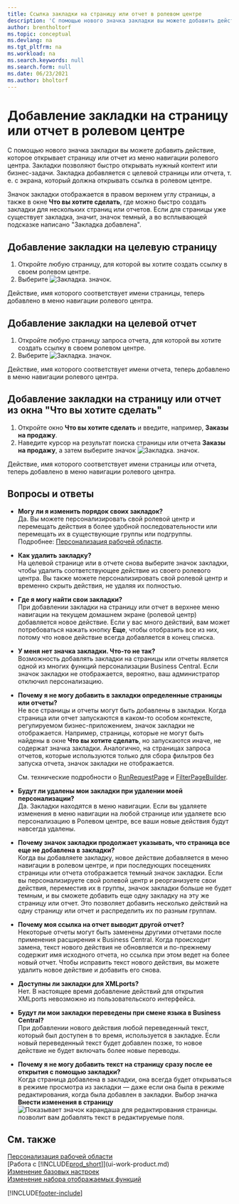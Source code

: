 ```yaml
---
title: Ссылка закладки на страницу или отчет в ролевом центре
description: 'С помощью нового значка закладки вы можете добавить действие, которое открывает страницу или отчет из меню навигации ролевого центра.'
author: brentholtorf
ms.topic: conceptual
ms.devlang: na
ms.tgt_pltfrm: na
ms.workload: na
ms.search.keywords: null
ms.search.form: null
ms.date: 06/23/2021
ms.author: bholtorf
---
```


# Добавление закладки на страницу или отчет в ролевом центре
С помощью нового значка закладки вы можете добавить действие, которое открывает страницу или отчет из меню навигации ролевого центра. Закладки позволяют быстро открывать нужный контент или бизнес-задачи. Закладка добавляется с целевой страницы или отчета, т. е. с экрана, который должна открывать ссылка в ролевом центре.

Значок закладки отображается в правом верхнем углу страницы, а также в окне **Что вы хотите сделать**, где можно быстро создать закладки для нескольких страниц или отчетов. Если для страницы уже существует закладка, значит, значок темный, а во всплывающей подсказке написано "Закладка добавлена".

## Добавление закладки на целевую страницу
1. Откройте любую страницу, для которой вы хотите создать ссылку в своем ролевом центре.
2. Выберите ![Закладка.](media/ui_bookmark_icon.png "Закладка") значок.

Действие, имя которого соответствует имени страницы, теперь добавлено в меню навигации ролевого центра.

## Добавление закладки на целевой отчет
1. Откройте любую страницу запроса отчета, для которой вы хотите создать ссылку в своем ролевом центре.
2. Выберите ![Закладка.](media/ui_bookmark_icon.png "Закладка") значок.

Действие, имя которого соответствует имени отчета, теперь добавлено в меню навигации ролевого центра.

## Добавление закладки на страницу или отчет из окна "Что вы хотите сделать"
1. Откройте окно **Что вы хотите сделать** и введите, например, **Заказы на продажу**.
2. Наведите курсор на результат поиска страницы или отчета **Заказы на продажу**, а затем выберите значок ![Закладка.](media/ui_bookmark_icon.png "Закладка") значок.

Действие, имя которого соответствует имени страницы или отчета, теперь добавлено в меню навигации ролевого центра.


## Вопросы и ответы  

- **Могу ли я изменить порядок своих закладок?**  
Да. Вы можете персонализировать свой ролевой центр и перемещать действия в более удобной последовательности или перемещать их в существующие группы или подгруппы.  
Подробнее: [Персонализация рабочей области](ui-personalization-user.md).

- **Как удалить закладку?**  
На целевой странице или в отчете снова выберите значок закладки, чтобы удалить соответствующее действие из своего ролевого центра. Вы также можете персонализировать свой ролевой центр и временно скрыть действия, не удаляя их полностью.

- **Где я могу найти свои закладки?**  
При добавлении закладки на страницу или отчет в верхнее меню навигации на текущем домашнем экране (ролевой центр) добавляется новое действие. Если у вас много действий, вам может потребоваться нажать кнопку **Еще**, чтобы отобразить все из них, потому что новое действие всегда добавляется в конец списка.
<!-- Should we add a screenshot here? -->

- **У меня нет значка закладки. Что-то не так?**  
Возможность добавлять закладки на страницы или отчеты является одной из многих функций персонализации Business Central. Если значок закладки не отображается, вероятно, ваш администратор отключил персонализацию.

- **Почему я не могу добавить в закладки определенные страницы или отчеты?**  
Не все страницы и отчеты могут быть добавлены в закладки. Когда страница или отчет запускаются в каком-то особом контексте, регулируемом бизнес-приложением, значок закладки не отображается. Например, страницы, которые не могут быть найдены в окне **Что вы хотите сделать**, но запускаются иначе, не содержат значка закладки. Аналогично, на страницах запроса отчетов, которые используются только для сбора фильтров без запуска отчета, значок закладки не отображается.

  См. технические подробности о [RunRequestPage](/dynamics365/business-central/dev-itpro/developer/methods-auto/report/reportinstance-runrequestpage-method) и [FilterPageBuilder](/dynamics365/business-central/dev-itpro/developer/methods-auto/filterpagebuilder/filterpagebuilder-data-type).

- **Будут ли удалены мои закладки при удалении моей персонализации?**  
Да. Закладки находятся в меню навигации. Если вы удаляете изменения в меню навигации на любой странице или удаляете всю персонализацию в Ролевом центре, все ваши новые действия будут навсегда удалены.

- **Почему значок закладки продолжает указывать, что страница все еще не добавлена в закладки?**  
Когда вы добавляете закладку, новое действие добавляется в меню навигации в ролевом центре, и при последующих посещениях страницы или отчета отображается темный значок закладки. Если вы персонализируете свой ролевой центр и реорганизуете свои действия, переместив их в группы, значок закладки больше не будет темным, и вы сможете добавить еще одну закладку на эту же страницу или отчет. Это позволяет добавить несколько действий на одну страницу или отчет и распределить их по разным группам.

- **Почему моя ссылка на отчет выводит другой отчет?**  
Некоторые отчеты могут быть заменены другими отчетами после применения расширения к Business Central. Когда происходит замена, текст нового действия не обновляется и по-прежнему содержит имя исходного отчета, но ссылка при этом ведет на более новый отчет. Чтобы исправить текст нового действия, вы можете удалить новое действие и добавить его снова.
<!-- For more information on report substitution, see this link UNAVAILABLE AT THIS TIME -->

- **Доступны ли закладки для XMLports?**  
Нет. В настоящее время добавление действий для открытия XMLports невозможно из пользовательского интерфейса.

- **Будут ли мои закладки переведены при смене языка в Business Central?**  
При добавлении нового действия любой переведенный текст, который был доступен в то время, используется в закладке. Если новый переведенный текст будет добавлен позже, то новое действие не будет включать более новые переводы.

- **Почему я не могу добавить текст на страницу сразу после ее открытия с помощью закладки?**<br> Когда страница добавлена в закладки, она всегда будет открываться в режиме просмотра из закладки &mdash; даже если она была в режиме редактирования, когда была добавлен в закладки. Выбор значка **Внести изменения в страницу** ![Показывает значок карандаша для редактирования страницы.](media/edit-pencil.png) позволит вам добавлять текст в редактируемые поля.


## См. также
[Персонализация рабочей области](ui-personalization-user.md)  
[Работа с [!INCLUDE[prod_short](includes/prod_short.md)]](ui-work-product.md)  
[Изменение базовых настроек](ui-change-basic-settings.md)  
[Изменение набора отображаемых функций](ui-experiences.md)  


[!INCLUDE[footer-include](includes/footer-banner.md)]